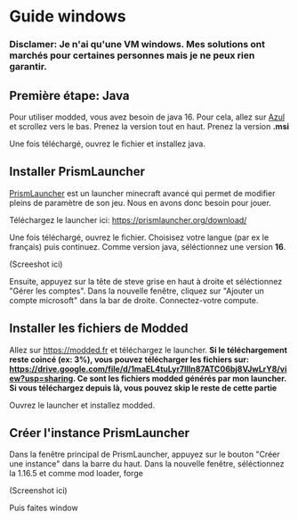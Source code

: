 # Guide windows

### Disclamer: Je n'ai qu'une VM windows. Mes solutions ont marchés pour certaines personnes mais je ne peux rien garantir.

## Première étape: Java

Pour utiliser modded, vous avez besoin de java 16. Pour cela, allez sur [Azul](https://www.azul.com/downloads/?version=java-16-sts&os=windows&package=jdk&show-old-builds=true) et scrollez vers le bas. Prenez la version tout en haut. Prenez la version **.msi**

Une fois téléchargé, ouvrez le fichier et installez java.

## Installer PrismLauncher

[PrismLauncher](https://prismlauncher.org) est un launcher minecraft avancé qui permet de modifier pleins de paramètre de son jeu. Nous en avons donc besoin pour jouer.

Téléchargez le launcher ici: https://prismlauncher.org/download/

Une fois téléchargé, ouvrez le fichier. Choisisez votre langue (par ex le français) puis continuez. Comme version java, séléctionnez une version **16**.

(Screeshot ici)

Ensuite, appuyez sur la tête de steve grise en haut à droite et séléctionnez "Gérer les comptes". Dans la nouvelle fenêtre, cliquez sur "Ajouter un compte microsoft" dans la bar de droite. Connectez-votre compute.

## Installer les fichiers de Modded

Allez sur https://modded.fr et téléchargez le launcher. **Si le téléchargement reste coincé (ex: 3%), vous pouvez télécharger les fichiers sur: https://drive.google.com/file/d/1maEL4tuLyr7lIln87ATC06bj8VJwLrY8/view?usp=sharing. Ce sont les fichiers modded générés par mon launcher. Si vous téléchargez depuis là, vous pouvez skip le reste de cette partie**

Ouvrez le launcher et installez modded.

## Créer l'instance PrismLauncher

Dans la fenêtre principal de PrismLauncher, appuyez sur le bouton "Créer une instance" dans la barre du haut. Dans la nouvelle fenêtre, séléctionnez la 1.16.5 et comme mod loader, forge

(Screenshot ici)

Puis faites window
